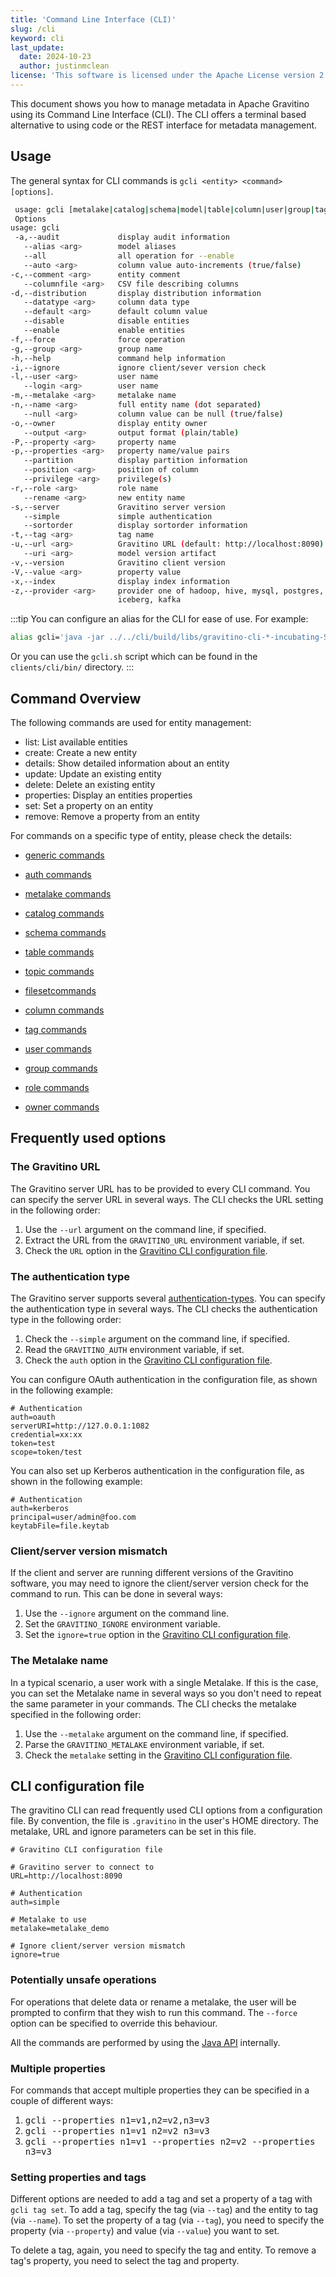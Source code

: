 ```yaml
---
title: 'Command Line Interface (CLI)'
slug: /cli
keyword: cli
last_update:
  date: 2024-10-23
  author: justinmclean
license: 'This software is licensed under the Apache License version 2.'
---
```


This document shows you how to manage metadata in Apache Gravitino using its Command Line Interface (CLI).
The CLI offers a terminal based alternative to using code or the REST interface for metadata management.

## Usage

The general syntax for CLI commands is `gcli <entity> <command> [options]`.

 ```bash
  usage: gcli [metalake|catalog|schema|model|table|column|user|group|tag|topic|fileset] [list|details|create|delete|update|set|remove|properties|revoke|grant] [options]
  Options
 usage: gcli
  -a,--audit             display audit information
    --alias <arg>        model aliases
    --all                all operation for --enable
    --auto <arg>         column value auto-increments (true/false)
 -c,--comment <arg>      entity comment
    --columnfile <arg>   CSV file describing columns
 -d,--distribution       display distribution information
    --datatype <arg>     column data type
    --default <arg>      default column value
    --disable            disable entities
    --enable             enable entities
 -f,--force              force operation
 -g,--group <arg>        group name
 -h,--help               command help information
 -i,--ignore             ignore client/sever version check
 -l,--user <arg>         user name
    --login <arg>        user name
 -m,--metalake <arg>     metalake name
 -n,--name <arg>         full entity name (dot separated)
    --null <arg>         column value can be null (true/false)
 -o,--owner              display entity owner
    --output <arg>       output format (plain/table)
 -P,--property <arg>     property name
 -p,--properties <arg>   property name/value pairs
    --partition          display partition information
    --position <arg>     position of column
    --privilege <arg>    privilege(s)
 -r,--role <arg>         role name
    --rename <arg>       new entity name
 -s,--server             Gravitino server version
    --simple             simple authentication
    --sortorder          display sortorder information
 -t,--tag <arg>          tag name
 -u,--url <arg>          Gravitino URL (default: http://localhost:8090)
    --uri <arg>          model version artifact
 -v,--version            Gravitino client version
 -V,--value <arg>        property value
 -x,--index              display index information
 -z,--provider <arg>     provider one of hadoop, hive, mysql, postgres,
                         iceberg, kafka
 ```

:::tip
You can configure an alias for the CLI for ease of use.
For example:

```bash
alias gcli='java -jar ../../cli/build/libs/gravitino-cli-*-incubating-SNAPSHOT.jar'
```

Or you can use the `gcli.sh` script which can be found in the `clients/cli/bin/` directory.
:::

## Command Overview

The following commands are used for entity management:

- list: List available entities
- create: Create a new entity
- details: Show detailed information about an entity
- update: Update an existing entity
- delete: Delete an existing entity
- properties: Display an entities properties
- set: Set a property on an entity
- remove: Remove a property from an entity

For commands on a specific type of entity, please check the details:

- [generic commands](./cli-reference/generic.md)
- [auth commands](./cli-reference/auth.md)

- [metalake commands](./cli-reference/metalake.md)
- [catalog commands](./cli-reference/catalog.md)
- [schema commands](./cli-reference/schema.md)
- [table commands](./cli-reference/table.md)
- [topic commands](./cli-reference/topic.md)
- [filesetcommands](./cli-reference/fileset.md)
- [column commands](./cli-reference/column.md)
- [tag commands](./cli-reference/tag.md)

- [user commands](./cli-reference/user.md)
- [group commands](./cli-reference/group.md)
- [role commands](./cli-reference/role.md)
- [owner commands](./cli-reference/owner.md)

## Frequently used options

### The Gravitino URL

The Gravitino server URL has to be provided to every CLI command.
You can specify the server URL in several ways.
The CLI checks the URL setting in the following order:

1. Use the `--url` argument on the command line, if specified.
1. Extract the URL from the `GRAVITINO_URL` environment variable, if set.
1. Check the `URL` option in the [Gravitino CLI configuration file](#cli-configuration-file).

### The authentication type

The Gravitino server supports several [authentication-types](../security/authentication.md).
You can specify the authentication type in several ways.
The CLI checks the authentication type in the following order:

1. Check the `--simple` argument on the command line, if specified.
2. Read the `GRAVITINO_AUTH` environment variable, if set.
3. Check the `auth` option in the [Gravitino CLI configuration file](#cli-configuration-file).

You can configure OAuth authentication in the configuration file,
as shown in the following example:

```text
# Authentication
auth=oauth
serverURI=http://127.0.0.1:1082
credential=xx:xx
token=test
scope=token/test
```

You can also set up Kerberos authentication in the configuration file,
as shown in the following example:

```text
# Authentication
auth=kerberos
principal=user/admin@foo.com
keytabFile=file.keytab
```

### Client/server version mismatch

If the client and server are running different versions of the Gravitino software,
you may need to ignore the client/server version check for the command to run.
This can be done in several ways:

1. Use the `--ignore` argument on the command line.
1. Set the `GRAVITINO_IGNORE` environment variable.
1. Set the `ignore=true` option in the [Gravitino CLI configuration file](#cli-configuration-file).

### The Metalake name

In a typical scenario, a user work with a single Metalake.
If this is the case, you can set the Metalake name in several ways
so you don't need to repeat the same parameter in your commands.
The CLI checks the metalake specified in the following order:

1. Use the `--metalake` argument on the command line, if specified.
1. Parse the `GRAVITINO_METALAKE` environment variable, if set.
1. Check the `metalake` setting in the [Gravitino CLI configuration file](#cli-configuration-file).

## CLI configuration file

The gravitino CLI can read frequently used CLI options from a configuration file.
By convention, the file is `.gravitino` in the user's HOME directory.
The metalake, URL and ignore parameters can be set in this file.

```text
# Gravitino CLI configuration file

# Gravitino server to connect to
URL=http://localhost:8090

# Authentication
auth=simple

# Metalake to use
metalake=metalake_demo

# Ignore client/server version mismatch
ignore=true
```

### Potentially unsafe operations

For operations that delete data or rename a metalake,
the user will be prompted to confirm that they wish to run this command.
The `--force` option can be specified to override this behaviour.

All the commands are performed by using the [Java API](../api/java-api) internally.

### Multiple properties

For commands that accept multiple properties they can be specified in a couple of different ways:

1. <tt>gcli --properties n1=v1,n2=v2,n3=v3</tt>
2. <tt>gcli --properties n1=v1 n2=v2 n3=v3</tt>
3. <tt>gcli --properties n1=v1 --properties n2=v2 --properties n3=v3</tt>

### Setting properties and tags

Different options are needed to add a tag and set a property of a tag with `gcli tag set`.
To add a tag, specify the tag (via `--tag`) and the entity to tag (via `--name`).
To set the property of a tag (via `--tag`), you need to specify the property (via `--property`)
and value (via `--value`) you want to set.

To delete a tag, again, you need to specify the tag and entity.
To remove a tag's property, you need to select the tag and property.

<img src="https://analytics.apache.org/matomo.php?idsite=62&rec=1&bots=1&action_name=CLI" alt="" />

